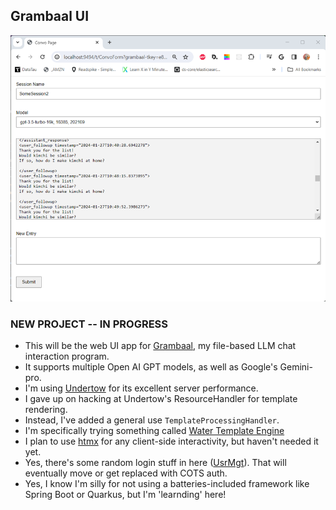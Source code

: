 ## Grambaal UI

![Grambaal UI Example Image](Grambaal-UI-shot2.png "app screenshot")

### NEW PROJECT -- IN PROGRESS

- This will be the web UI app for [Grambaal](https://github.com/mring33621/the-grambaal), my file-based LLM chat interaction program.
- It supports multiple Open AI GPT models, as well as Google's Gemini-pro.
- I'm using [Undertow](https://undertow.io/) for its excellent server performance.
- I gave up on hacking at Undertow's ResourceHandler for template rendering.
- Instead, I've added a general use `TemplateProcessingHandler`.
- I'm specifically trying something called [Water Template Engine](https://github.com/tiagobento/watertemplate-engine)
- I plan to use [htmx](https://htmx.org/) for any client-side interactivity, but haven't needed it yet.
- Yes, there's some random login stuff in here ([UsrMgt](https://github.com/mring33621/UsrMgt)). That will eventually move or get replaced with COTS auth.
- Yes, I know I'm silly for not using a batteries-included framework like Spring Boot or Quarkus, but I'm 'learnding' here!

